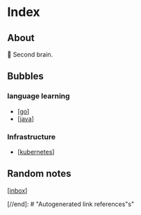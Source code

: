 # Index

## About

🧠 Second brain.

## Bubbles

### language learning

- [[go]]
- [[java]]

### Infrastructure

- [[kubernetes]]

## Random notes

[[inbox]]

[//begin]: # "Autogenerated link references for markdown compatibility"
[go]: go "Go"
[java]: java "Java"
[kubernetes]: kubernetes "Kubernetes"
[inbox]: inbox "Inbox"
[//end]: # "Autogenerated link references"s"
